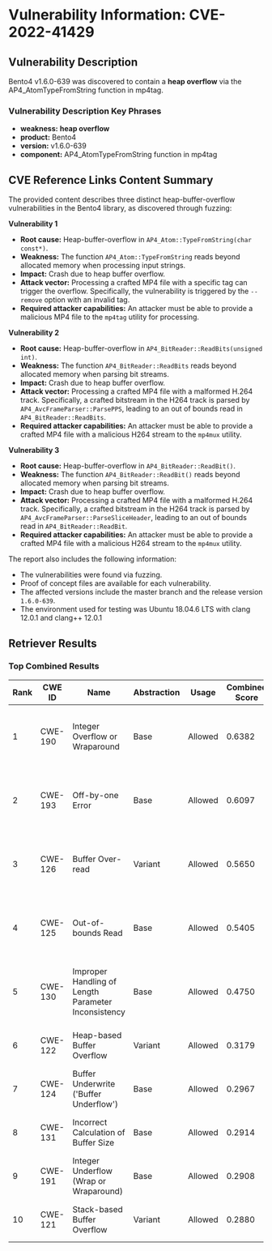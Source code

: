 # Vulnerability Information: CVE-2022-41429

## Vulnerability Description
Bento4 v1.6.0-639 was discovered to contain a **heap overflow** via the AP4_AtomTypeFromString function in mp4tag.

### Vulnerability Description Key Phrases
- **weakness:** **heap overflow**
- **product:** Bento4
- **version:** v1.6.0-639
- **component:** AP4_AtomTypeFromString function in mp4tag

## CVE Reference Links Content Summary
The provided content describes three distinct heap-buffer-overflow vulnerabilities in the Bento4 library, as discovered through fuzzing:

**Vulnerability 1**

*   **Root cause:** Heap-buffer-overflow in `AP4_Atom::TypeFromString(char const*)`.
*   **Weakness:** The function `AP4_Atom::TypeFromString` reads beyond allocated memory when processing input strings.
*   **Impact:** Crash due to heap buffer overflow.
*  **Attack vector:** Processing a crafted MP4 file with a specific tag can trigger the overflow. Specifically, the vulnerability is triggered by the `--remove` option with an invalid tag.
*   **Required attacker capabilities:** An attacker must be able to provide a malicious MP4 file to the `mp4tag` utility for processing.

**Vulnerability 2**

*   **Root cause:** Heap-buffer-overflow in `AP4_BitReader::ReadBits(unsigned int)`.
*   **Weakness:** The function `AP4_BitReader::ReadBits` reads beyond allocated memory when parsing bit streams.
*   **Impact:** Crash due to heap buffer overflow.
*   **Attack vector:** Processing a crafted MP4 file with a malformed H.264 track. Specifically, a crafted bitstream in the H264 track is parsed by `AP4_AvcFrameParser::ParsePPS`, leading to an out of bounds read in `AP4_BitReader::ReadBits`.
*   **Required attacker capabilities:** An attacker must be able to provide a crafted MP4 file with a malicious H264 stream to the `mp4mux` utility.

**Vulnerability 3**

*   **Root cause:** Heap-buffer-overflow in `AP4_BitReader::ReadBit()`.
*   **Weakness:** The function `AP4_BitReader::ReadBit()` reads beyond allocated memory when parsing bit streams.
*   **Impact:** Crash due to heap buffer overflow.
*   **Attack vector:** Processing a crafted MP4 file with a malformed H.264 track. Specifically, a crafted bitstream in the H264 track is parsed by `AP4_AvcFrameParser::ParseSliceHeader`, leading to an out of bounds read in `AP4_BitReader::ReadBit`.
*   **Required attacker capabilities:** An attacker must be able to provide a crafted MP4 file with a malicious H264 stream to the `mp4mux` utility.

The report also includes the following information:
*   The vulnerabilities were found via fuzzing.
*   Proof of concept files are available for each vulnerability.
*   The affected versions include the master branch and the release version `1.6.0-639`.
*   The environment used for testing was Ubuntu 18.04.6 LTS with clang 12.0.1 and clang++ 12.0.1

## Retriever Results

### Top Combined Results

| Rank | CWE ID | Name | Abstraction | Usage | Combined Score | Retrievers | Individual Scores |
|------|--------|------|-------------|-------|---------------|------------|-------------------|
| 1 | CWE-190 | Integer Overflow or Wraparound | Base | Allowed | 0.6382 | dense, sparse, graph | dense: 0.511, sparse: 0.109, graph: 0.896 |
| 2 | CWE-193 | Off-by-one Error | Base | Allowed | 0.6097 | dense, sparse, graph | dense: 0.459, sparse: 0.096, graph: 0.909 |
| 3 | CWE-126 | Buffer Over-read | Variant | Allowed | 0.5650 | dense, sparse, graph | dense: 0.540, sparse: 0.108, graph: 0.782 |
| 4 | CWE-125 | Out-of-bounds Read | Base | Allowed | 0.5405 | dense, sparse, graph | dense: 0.479, sparse: 0.099, graph: 0.684 |
| 5 | CWE-130 | Improper Handling of Length Parameter Inconsistency | Base | Allowed | 0.4750 | dense, sparse, graph | dense: 0.461, sparse: 0.083, graph: 0.550 |
| 6 | CWE-122 | Heap-based Buffer Overflow | Variant | Allowed | 0.3179 | dense, sparse | dense: 0.541, sparse: 0.129 |
| 7 | CWE-124 | Buffer Underwrite ('Buffer Underflow') | Base | Allowed | 0.2967 | dense, sparse | dense: 0.494, sparse: 0.086 |
| 8 | CWE-131 | Incorrect Calculation of Buffer Size | Base | Allowed | 0.2914 | dense, sparse | dense: 0.482, sparse: 0.088 |
| 9 | CWE-191 | Integer Underflow (Wrap or Wraparound) | Base | Allowed | 0.2908 | dense, sparse | dense: 0.479, sparse: 0.089 |
| 10 | CWE-121 | Stack-based Buffer Overflow | Variant | Allowed | 0.2880 | dense, sparse | dense: 0.517, sparse: 0.093 |

